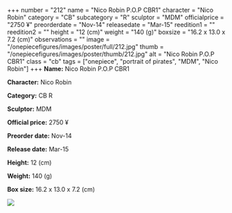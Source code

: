 +++
number = "212"
name = "Nico Robin P.O.P CBR1"
character = "Nico Robin"
category = "CB"
subcategory = "R"
sculptor = "MDM"
officialprice = "2750 ¥"
preorderdate = "Nov-14"
releasedate = "Mar-15"
reedition1 = ""
reedition2 = ""
height = "12 (cm)"
weight = "140 (g)"
boxsize = "16.2 x 13.0 x 7.2 (cm)"
observations = ""
image = "/onepiecefigures/images/poster/full/212.jpg"
thumb = "/onepiecefigures/images/poster/thumb/212.jpg"
alt = "Nico Robin P.O.P CBR1"
class = "cb"
tags = ["onepiece", "portrait of pirates", "MDM", "Nico Robin"]
+++
**Name:** Nico Robin P.O.P CBR1

**Character:** Nico Robin

**Category:** CB  R 

**Sculptor:** MDM

**Official price:** 2750 ¥

**Preorder date:** Nov-14

**Release date:** Mar-15

**Height:** 12 (cm)

**Weight:** 140 (g)

**Box size:** 16.2 x 13.0 x 7.2 (cm)

<img src="/onepiecefigures/images/poster/thumb/212.jpg">